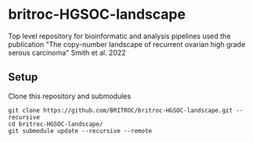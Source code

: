 # britroc-HGSOC-landscape
Top level repository for bioinformatic and analysis pipelines used the publication "The copy-number landscape of recurrent ovarian high grade serous carcinoma" Smith et al. 2022

## Setup

Clone this repository and submodules

```
git clone https://github.com/BRITROC/britroc-HGSOC-landscape.git --recursive
cd britroc-HGSOC-landscape/
git submodule update --recursive --remote
```
